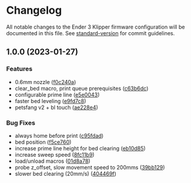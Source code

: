 # Changelog

All notable changes to the Ender 3 Klipper firmware configuration will be documented in this file. See [standard-version](https://github.com/conventional-changelog/standard-version) for commit guidelines.
## 1.0.0 (2023-01-27)


### Features

* 0.6mm nozzle ([f0c240a](https://github.com/sethlessard/ender3-klipper-config/commit/f0c240a413ac641ec020c6fd576248f0604b1af2))
* clear_bed macro, print queue prerequisites ([c63b6dc](https://github.com/sethlessard/ender3-klipper-config/commit/c63b6dcb4aa03b336c730103d3a1fd7f8b2366d8))
* configurable prime line ([e5e0043](https://github.com/sethlessard/ender3-klipper-config/commit/e5e0043b00522cacfdd54b4b5c8a162cf4b0f73d))
* faster bed leveling ([e9fd7c8](https://github.com/sethlessard/ender3-klipper-config/commit/e9fd7c8e0b08dee912e7743d09f7b6cc435ade63))
* petsfang v2 + bl touch ([ae228e4](https://github.com/sethlessard/ender3-klipper-config/commit/ae228e4a8d8243d215ff76fef766873b2456c8b1))


### Bug Fixes

* always home before print ([c95fdad](https://github.com/sethlessard/ender3-klipper-config/commit/c95fdadf9be1dca0cc68386b897fe8c577d66ba1))
* bed position ([f5ce760](https://github.com/sethlessard/ender3-klipper-config/commit/f5ce76018e7502d636c1806676da228e5a77f86f))
* increase prime line height for bed clearing ([eb10d85](https://github.com/sethlessard/ender3-klipper-config/commit/eb10d854642775d6f9e9d5dda371e55b2867049d))
* increase sweep speed ([8fc11b9](https://github.com/sethlessard/ender3-klipper-config/commit/8fc11b98ef38176d5e57f3c5d0ca88d98b9345d7))
* load/unload macros ([01d8a78](https://github.com/sethlessard/ender3-klipper-config/commit/01d8a78c41b54e85d61798078ea58bcb4000f547))
* probe z_offset, slow movement speed to 200mms ([39bb129](https://github.com/sethlessard/ender3-klipper-config/commit/39bb129e9745a9a5881a53e9f77f292f060ba23d))
* slower bed clearing (20mm/s) ([404469f](https://github.com/sethlessard/ender3-klipper-config/commit/404469ff8b1da81c6ae5c290dcba39eb3770a3b2))
